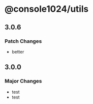 # @console1024/utils

## 3.0.6

### Patch Changes

- better

## 3.0.0

### Major Changes

- test
- test
